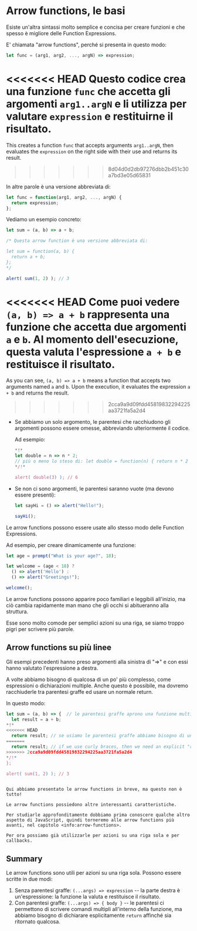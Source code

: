 # Arrow functions, le basi

Esiste un'altra sintassi molto semplice e concisa per creare funzioni e che spesso è migliore delle Function Expressions.

E' chiamata "arrow functions", perché si presenta in questo modo:

```js
let func = (arg1, arg2, ..., argN) => expression;
```

<<<<<<< HEAD
Questo codice crea una funzione `func` che accetta gli argomenti `arg1..argN` e li utilizza per valutare `expression` e restituirne il risultato.
=======
This creates a function `func` that accepts arguments `arg1..argN`, then evaluates the `expression` on the right side with their use and returns its result.
>>>>>>> 8d04d0d2db97276dbb2b451c30a7bd3e05d65831

In altre parole è una versione abbreviata di:

```js
let func = function(arg1, arg2, ..., argN) {
  return expression;
};
```

Vediamo un esempio concreto:

```js run
let sum = (a, b) => a + b;

/* Questa arrow function è una versione abbreviata di:

let sum = function(a, b) {
  return a + b;
};
*/

alert( sum(1, 2) ); // 3
```

<<<<<<< HEAD
Come puoi vedere `(a, b) => a + b` rappresenta una funzione che accetta due argomenti `a` e `b`. Al momento dell'esecuzione, questa valuta l'espressione `a + b` e restituisce il risultato.
=======
As you can see, `(a, b) => a + b` means a function that accepts two arguments named `a` and `b`. Upon the execution, it evaluates the expression `a + b` and returns the result.
>>>>>>> 2cca9a9d09fdd45819832294225aa3721fa5a2d4

- Se abbiamo un solo argomento, le parentesi che racchiudono gli argomenti possono essere omesse, abbreviando ulteriormente il codice.

    Ad esempio:

    ```js run
    *!*
    let double = n => n * 2;
    // più o meno lo steso di: let double = function(n) { return n * 2 }
    */!*

    alert( double(3) ); // 6
    ```

- Se non ci sono argomenti, le parentesi saranno vuote (ma devono essere presenti):

    ```js run
    let sayHi = () => alert("Hello!");

    sayHi();
    ```

Le arrow functions possono essere usate allo stesso modo delle Function Expressions.

Ad esempio, per creare dinamicamente una funzione:

```js run
let age = prompt("What is your age?", 18);

let welcome = (age < 18) ?
  () => alert('Hello') :
  () => alert("Greetings!");

welcome();
```

Le arrow functions possono apparire poco familiari e leggibili all'inizio, ma ciò cambia rapidamente man mano che gli occhi si abitueranno alla struttura.

Esse sono molto comode per semplici azioni su una riga, se siamo troppo pigri per scrivere più parole.

## Arrow functions su più linee

Gli esempi precedenti hanno preso argomenti alla sinistra di "=>" e con essi hanno valutato l'espressione a destra.

A volte abbiamo bisogno di qualcosa di un po' più complesso, come espressioni o dichiarazioni multiple. Anche questo è possibile, ma dovremo racchiuderle tra parentesi graffe ed usare un normale return.

In questo modo:

```js run
let sum = (a, b) => {  // le parentesi graffe aprono una funzione multilinea
  let result = a + b;
*!*
<<<<<<< HEAD
  return result; // se usiamo le parentesi graffe abbiamo bisogno di un esplicito "return" 
=======
  return result; // if we use curly braces, then we need an explicit "return"
>>>>>>> 2cca9a9d09fdd45819832294225aa3721fa5a2d4
*/!*
};

alert( sum(1, 2) ); // 3
```

```smart header="Molto di più..."

Qui abbiamo presentato le arrow functions in breve, ma questo non è tutto!

Le arrow functions possiedono altre interessanti caratteristiche.

Per studiarle approfonditamente dobbiamo prima conoscere qualche altro aspetto di JavaScript, quindi torneremo alle arrow functions più avanti, nel capitolo <info:arrow-functions>.

Per ora possiamo già utilizzarle per azioni su una riga sola e per callbacks.
```

## Summary

Le arrow functions sono utili per azioni su una riga sola. Possono essere scritte in due modi:

1. Senza parentesi graffe: `(...args) => expression` -- la parte destra è un'espressione: la funzione la valuta e restituisce il risultato.
2. Con parentesi graffe: `(...args) => { body }` -- le parentesi ci permettono di scrivere comandi multipli all'interno della funzione, ma abbiamo bisogno di dichiarare esplicitamente
`return` affinché sia ritornato qualcosa.

